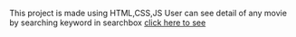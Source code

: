 This project is made using HTML,CSS,JS
User can see detail of any movie by searching keyword in searchbox
[click here to see](https://tigerbhai16.github.io/movieApp/index.html)
